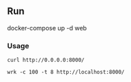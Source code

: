 ## Run

docker-compose up -d web

### Usage

```
curl http://0.0.0.0:8000/
```

```
wrk -c 100 -t 8 http://localhost:8000/
```
